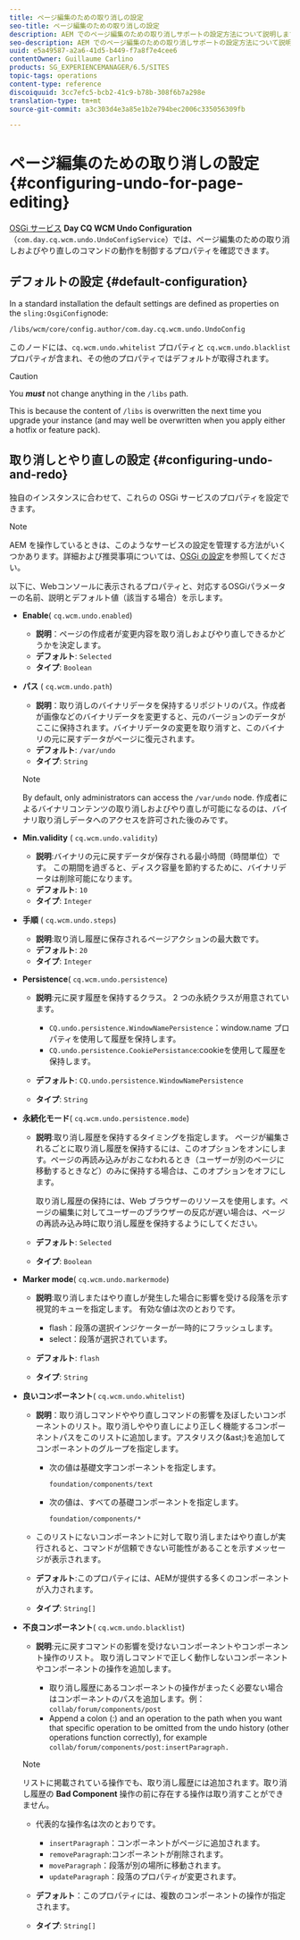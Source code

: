 ```yaml
---
title: ページ編集のための取り消しの設定
seo-title: ページ編集のための取り消しの設定
description: AEM でのページ編集のための取り消しサポートの設定方法について説明します。
seo-description: AEM でのページ編集のための取り消しサポートの設定方法について説明します。
uuid: e5a49587-a2a6-41d5-b449-f7a8f7e4cee6
contentOwner: Guillaume Carlino
products: SG_EXPERIENCEMANAGER/6.5/SITES
topic-tags: operations
content-type: reference
discoiquuid: 3cc7efc5-bcb2-41c9-b78b-308f6b7a298e
translation-type: tm+mt
source-git-commit: a3c303d4e3a85e1b2e794bec2006c335056309fb

---
```



# ページ編集のための取り消しの設定{#configuring-undo-for-page-editing}

[OSGi サービス](/help/sites-deploying/configuring-osgi.md) **Day CQ WCM Undo Configuration**（`com.day.cq.wcm.undo.UndoConfigService`）では、ページ編集のための取り消しおよびやり直しのコマンドの動作を制御するプロパティを確認できます。

## デフォルトの設定 {#default-configuration}

In a standard installation the default settings are defined as properties on the `sling:OsgiConfig`node:

`/libs/wcm/core/config.author/com.day.cq.wcm.undo.UndoConfig`

このノードには、`cq.wcm.undo.whitelist` プロパティと `cq.wcm.undo.blacklist` プロパティが含まれ、その他のプロパティではデフォルトが取得されます。

>[!CAUTION]
>
>You ***must*** not change anything in the `/libs` path.
>
>This is because the content of `/libs` is overwritten the next time you upgrade your instance (and may well be overwritten when you apply either a hotfix or feature pack).

## 取り消しとやり直しの設定 {#configuring-undo-and-redo}

独自のインスタンスに合わせて、これらの OSGi サービスのプロパティを設定できます。

>[!NOTE]
>
>AEM を操作しているときは、このようなサービスの設定を管理する方法がいくつかあります。詳細および推奨事項については、[OSGi の設定](/help/sites-deploying/configuring-osgi.md)を参照してください。

以下に、Webコンソールに表示されるプロパティと、対応するOSGiパラメーターの名前、説明とデフォルト値（該当する場合）を示します。

* **Enable**( `cq.wcm.undo.enabled`)

   * **説明**：ページの作成者が変更内容を取り消しおよびやり直しできるかどうかを決定します。
   * **デフォルト**: `Selected`
   * **タイプ**: `Boolean`

* **パス**
( `cq.wcm.undo.path`)

   * **説明**：取り消しのバイナリデータを保持するリポジトリのパス。作成者が画像などのバイナリデータを変更すると、元のバージョンのデータがここに保持されます。バイナリデータの変更を取り消すと、このバイナリの元に戻すデータがページに復元されます。
   * **デフォルト**: `/var/undo`
   * **タイプ**: `String`
   >[!NOTE]
   >
   >By default, only administrators can access the `/var/undo` node. 作成者によるバイナリコンテンツの取り消しおよびやり直しが可能になるのは、バイナリ取り消しデータへのアクセスを許可された後のみです。

* **Min.validity**
( `cq.wcm.undo.validity`)

   * **説明**:バイナリの元に戻すデータが保存される最小時間（時間単位）です。 この期間を過ぎると、ディスク容量を節約するために、バイナリデータは削除可能になります。
   * **デフォルト**: `10`
   * **タイプ**: `Integer`

* **手順**
( `cq.wcm.undo.steps`)

   * **説明**:取り消し履歴に保存されるページアクションの最大数です。
   * **デフォルト**: `20`
   * **タイプ**: `Integer`

* **Persistence**( `cq.wcm.undo.persistence`)

   * **説明**:元に戻す履歴を保持するクラス。 2 つの永続クラスが用意されています。

      * `CQ.undo.persistence.WindowNamePersistence`：window.name プロパティを使用して履歴を保持します。
      * `CQ.undo.persistence.CookiePersistance`:cookieを使用して履歴を保持します。
   * **デフォルト**: `CQ.undo.persistence.WindowNamePersistence`
   * **タイプ**: `String`


* **永続化モード**( `cq.wcm.undo.persistence.mode`)

   * **説明**:取り消し履歴を保持するタイミングを指定します。 ページが編集されるごとに取り消し履歴を保持するには、このオプションをオンにします。ページの再読み込みがおこなわれるとき（ユーザーが別のページに移動するときなど）のみに保持する場合は、このオプションをオフにします。

        取り消し履歴の保持には、Web ブラウザーのリソースを使用します。ページの編集に対してユーザーのブラウザーの反応が遅い場合は、ページの再読み込み時に取り消し履歴を保持するようにしてください。

   * **デフォルト**: `Selected`
   * **タイプ**: `Boolean`

* **Marker mode**( `cq.wcm.undo.markermode`)

   * **説明**:取り消しまたはやり直しが発生した場合に影響を受ける段落を示す視覚的キューを指定します。 有効な値は次のとおりです。

      * flash：段落の選択インジケーターが一時的にフラッシュします。
      * select：段落が選択されています。
   * **デフォルト**: `flash`
   * **タイプ**: `String`


* **良いコンポーネント**( `cq.wcm.undo.whitelist`)

   * **説明**：取り消しコマンドややり直しコマンドの影響を及ぼしたいコンポーネントのリスト。取り消しややり直しにより正しく機能するコンポーネントパスをこのリストに追加します。アスタリスク(&amp;ast;)を追加してコンポーネントのグループを指定します。

      * 次の値は基礎文字コンポーネントを指定します。

         `foundation/components/text`

      * 次の値は、すべての基礎コンポーネントを指定します。

         `foundation/components/*`
   * このリストにないコンポーネントに対して取り消しまたはやり直しが実行されると、コマンドが信頼できない可能性があることを示すメッセージが表示されます。

   * **デフォルト**:このプロパティには、AEMが提供する多くのコンポーネントが入力されます。
   * **タイプ**: `String[]`


* **不良コンポーネント**( `cq.wcm.undo.blacklist`)

   * **説明**:元に戻すコマンドの影響を受けないコンポーネントやコンポーネント操作のリスト。 取り消しコマンドで正しく動作しないコンポーネントやコンポーネントの操作を追加します。

      * 取り消し履歴にあるコンポーネントの操作がまったく必要ない場合はコンポーネントのパスを追加します。例：`collab/forum/components/post`
      * Append a colon (:) and an operation to the path when you want that specific operation to be omitted from the undo history (other operations function correctly), for example `collab/forum/components/post:insertParagraph.`
   >[!NOTE]
   >
   >リストに掲載されている操作でも、取り消し履歴には追加されます。取り消し履歴の **Bad Component** 操作の前に存在する操作は取り消すことができません。

   * 代表的な操作名は次のとおりです。

      * `insertParagraph`：コンポーネントがページに追加されます。
      * `removeParagraph`:コンポーネントが削除されます。
      * `moveParagraph`：段落が別の場所に移動されます。
      * `updateParagraph`：段落のプロパティが変更されます。
   * **デフォルト**：このプロパティには、複数のコンポーネントの操作が指定されます。
   * **タイプ**: `String[]`





